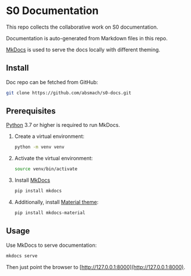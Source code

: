 # S0 Documentation

This repo collects the collaborative work on S0 documentation.

Documentation is auto-generated from Markdown files in this repo.

[MkDocs](https://www.mkdocs.org/) is used to serve the docs locally with different theming.

## Install

Doc repo can be fetched from GitHub:

```bash
git clone https://github.com/absmach/s0-docs.git
```

## Prerequisites

[Python](https://www.python.org/downloads/) 3.7 or higher is required to run MkDocs.

1. Create a virtual environment:

   ```bash
   python -m venv venv
   ```

2. Activate the virtual environment:

   ```bash
   source venv/bin/activate
   ```

3. Install [MkDocs](https://www.mkdocs.org/#installation)

   ```bash
   pip install mkdocs
   ```

4. Additionally, install [Material theme](https://squidfunk.github.io/mkdocs-material/):

   ```bash
   pip install mkdocs-material
   ```

## Usage

Use MkDocs to serve documentation:

```bash
mkdocs serve
```

Then just point the browser to [http://127.0.0.1:8000](http://127.0.0.1:8000).
